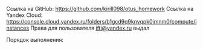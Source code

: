 Ссылка на GitHub: https://github.com/kirill098/otus_homework
Ссылка на Yandex Cloud: https://console.cloud.yandex.ru/folders/b1gcd9q9knvqpk0jmnm0/compute/instances
Права для пользователя ifti@yandex.ru выдал

Порядок выполнения: 

